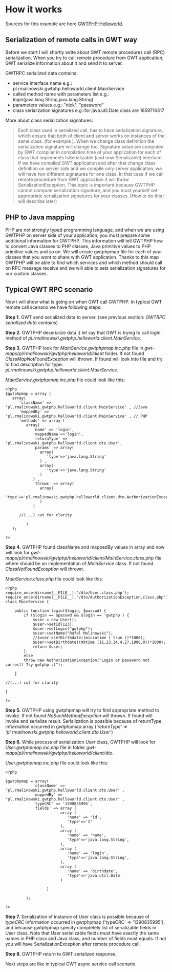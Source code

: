 # How it works #

Sources for this example are here [GWTPHP-Helloworld](http://sourceforge.net/project/showfiles.php?group_id=207256).


## Serialization of remote calls in GWT way ##

Before we start I will shortly write about GWT remote procedures call (RPC) serialization. When you try to call remote procedure from GWT application, GWT serialize information about it and send it to server.

GWTRPC serialized data contains:
  * service interface name e.g.: pl.rmalinowski.gwtphp.helloworld.client.MainService
  * called method name with parameters list e.g.: login(java.lang.String,java.lang.String)
  * parameters values e.g.: "nick", "password"
  * class serialization signatures e.g.:for java.util.Date class are 1659716317

More about class serialization signatures:

> Each class used in serialized call, has to have serialization signature, which ensure that both of client and server works on instances of the same class. (for example ). When we change class definition the serialization signature will change too. Signature value are computed by GWT compiler in compilation time of your application for each of class that implements IsSerializable (and now Serializable) interface. If we have compiled GWT application and after that change class definition on server side and we compile only server application, we will have two different signatures for one class. In that case if we call remote procedure from GWT application it will throw SerializationException. This topic is important because GWTPHP cannot compute serialization signature, and you must yourself set appropriate serialization signatures for your classes. (How to do this I will describe later)


## PHP to Java mapping ##

PHP are not strongly typed programming language, and when we are using GWTPHP on server side of your application, you must prepare some additional information for GWTPHP. This information will tell GWTPHP how to convert Java classes to PHP classes, Java primitive values to PHP primitive values and so on. We will create gwtphpmap file for each of your classes that you wont to share with GWT application. Thanks to this map GWTPHP will be able to find which services and which method should call on RPC message receive and we will able to sets serialization signatures for our custom classes.


## Typical GWT RPC scenario ##

Now i will show what is going on when GWT call GWTPHP.
In typical GWT remote call scenario we have following steps:

**Step 1.** GWT send serialized data to server. (see previous section: _GWTRPC serialized data contains_)

**Step 2.** GWTPHP deserialize data :) let say that GWT is trying to call _login_ method of _pl.rmalinowski.gwtphp.helloworld.client.MainService_.

**Step 3.** GWTPHP look for _MainService.gwtphpmap.inc.php_ file in _gwt-maps/pl/rmalinowski/gwtphp/helloworld/client_ folder. If not found _ClassMapNotFoundException_ will thrown. If found will look into file and try to find description for type: _pl.rmalinowski.gwtphp.helloworld.client.MainService_.

_MainService.gwtphpmap.inc.php_ file could look like this:
```
<?php
$gwtphpmap = array (   
   array( 
      'className' => 'pl.rmalinowski.gwtphp.helloworld.client.MainService' , //Java 
      'mappedBy' => 'pl.rmalinowski.gwtphp.helloworld.client.MainService' , // PHP   
      'methods' => array (
         array(
            'name' => 'login',
            'mappedName'=>'login',
            'returnType' =>  'pl.rmalinowski.gwtphp.helloworld.client.dto.User',
            'params' => array(
               array(
                  'type'=>'java.lang.String'
               ) ,
               array(
                  'type'=>'java.lang.String'
               ) 
            ) ,
            'throws' => array(   
               array(
                  'type'=>'pl.rmalinowski.gwtphp.helloworld.client.dto.AuthorizationException'
               ) 
            )

      //(...) cut for clarity 

         )
   );

?>
```

**Step 4.** GWTPHP found  className and mappedBy values in array and now will look for  _gwt-maps/pl/rmalinowski/gwtphp/helloworld/client/MainService.class.php_ file where should be an implementation of _MainService_ class. If not found _ClassNotFoundException_ will thrown.

_MainService.class.php_ file could look like this:
```
<?php
require_once(dirname(__FILE__).'/dto/User.class.php');
require_once(dirname(__FILE__).'/dto/AuthorizationException.class.php');
class MainService {
			
	public function login($login, $passwd) {
		if ($login == $passwd && $login == 'gwtphp') {
			$user = new User();
			$user->setId(123);
			$user->setLogin("gwtphp");
			$user->setName("Rafal Malinowski");
			//$user->setBirthdate((microtime ( true ))*1000);
			$user->setBirthdate((mktime (11,23,34,4,27,1996,0))*1000);
			return $user;
		}
		else 
		throw new AuthorizationException("Login or password not correct! Try gwtphp :)");
		
	}

//(...) cut for clarity 
		
}

?>
```
**Step 5.** GWTPHP using  gwtphpmap will try to find appropriate method to invoke. If not found _NoSuchMethodException_ will thrown. If found will invoke and serialize result. Serialization is possible because of returnType information occurred in gwtphpmap array (_'returnType' =>  'pl.rmalinowski.gwtphp.helloworld.client.dto.User'_)

**Step 6.** While process of serialization _User_ class, GWTPHP will look for  _User.gwtphpmap.inc.php_ file in folder  _gwt-maps/pl/rmalinowski/gwtphp/helloworld/client/dto_.

_User.gwtphpmap.inc.php_ file could look like this:
```
<?php

$gwtphpmap = array( 
            'className' => 'pl.rmalinowski.gwtphp.helloworld.client.dto.User' ,
            'mappedBy' => 'pl.rmalinowski.gwtphp.helloworld.client.dto.User' ,
            'typeCRC' => '1390835995',
            'fields' => array (
                        array (
                           'name' => 'id',
                           'type'=>'I'
                        ),
                        array (
                           'name' => 'name',
                           'type'=>'java.lang.String',
                        ),
                        array (
                           'name' => 'login',
                           'type'=>'java.lang.String',
                        ),
                        array (
                           'name' => 'birthdate',
                           'type'=>'java.util.Date'
                        )

                  )

         );

?>
```
**Step 7.** Serialization of instance of User class is possible because of _typeCRC_ information occurred in gwtphpmap ('typeCRC' => '1390835995'), and because gwtphpmap specify completely list of serializable fields in User class. Note that User serializable fields  must have exactly the same names in PHP class and Java class, and number of fields must equals. If not you will have SerializationException after remote procedure call.

**Step 8.** GWTPHP return to GWT serialized response.

Next steps are like in typical GWT async service call scenario.